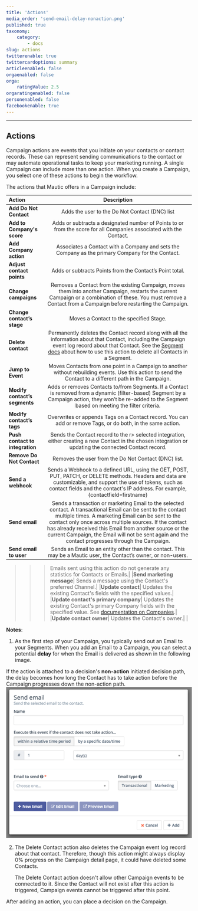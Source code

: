 ```yaml
---
title: 'Actions'
media_order: 'send-email-delay-nonaction.png'
published: true
taxonomy:
    category:
        - docs
slug: actions
twitterenable: true
twittercardoptions: summary
articleenabled: false
orgaenabled: false
orga:
    ratingValue: 2.5
orgaratingenabled: false
personenabled: false
facebookenable: true
---
```


---------------------
## Actions

Campaign actions are events that you initiate on your contacts or contact records. These can represent sending communications to the contact or may automate operational tasks to keep your marketing running. A single Campaign can include more than one action. When you create a Campaign, you select one of these actions to begin the workflow.

The actions that Mautic offers in a Campaign include:

| Action        | Description  | 
| :------------- | :----------: | 
| **Add Do Not Contact**|Adds the user to the Do Not Contact (DNC) list |
| **Add to Company's score** |Adds or subtracts a designated number of Points to or from the score for all Companies associated with the Contact. |
|**Add Company action**| Associates a Contact with a Company and sets the Company as the primary Company for the Contact.|
|**Adjust contact points**| Adds or subtracts Points from the Contact’s Point total.|
|**Change campaigns**| Removes a Contact from the existing Campaign, moves them into another Campaign, restarts the current Campaign or a combination of these. You must remove a Contact from a Campaign before restarting the Campaign.|
|**Change contact’s stage**| Moves a Contact to the specified Stage.|
|**Delete contact**| Permanently deletes the Contact record along with all the information about that Contact, including the Campaign event log record about that Contact. See the [Segment docs][segments] about how to use this action to delete all Contacts in a Segment.|
|**Jump to Event**| Moves Contacts from one point in a Campaign to another without rebuilding events. Use this action to send the Contact to a different path in the Campaign.|
|**Modify contact’s segments**| Adds or removes Contacts to/from Segments. If a Contact is removed from a dynamic (filter-based) Segment by a Campaign action, they won’t be re-added to the Segment based on meeting the filter criteria.|
|**Modify contact’s tags**| Overwrites or appends Tags on a Contact record. You can add or remove Tags, or do both, in the same action.|
|**Push contact to integration**| Sends the Contact record to the r> selected integration, either creating a new Contact in the chosen integration or updating the connected Contact record.|
|**Remove Do Not Contact**| Removes the user from the Do Not Contact (DNC) list.|
|**Send a webhook**| Sends a Webhook to a defined URL, using the GET, POST, PUT, PATCH, or DELETE methods. Headers and data are customizable, and support the use of tokens, such as contact fields and the contact's IP address. For example, {contactfield=firstname}|
|**Send email**| Sends a transaction or marketing Email to the selected contact. A transactional Email can be sent to the contact multiple times. A marketing Email can be sent to the contact only once across multiple sources. If the contact has already received this Email from another source or the current Campaign, the Email will not be sent again and the contact progresses through the Campaign.|
|**Send email to user**| Sends an Email to an entity other than the contact. This may be a Mautic user, the Contact’s owner, or non-users. 

>>> Emails sent using this action do not generate any statistics for Contacts or Emails.|
|**Send marketing message**| Sends a message using the Contact's preferred Channel.|
|**Update contact**| Updates the existing Contact's fields with the specified values.|
|**Update contact's primary company**| Updates the existing Contact's primary Company fields with the specified value. See [documentation on Companies][companies].|
|**Update contact owner**| Updates the Contact's owner.|
|


**Notes**:
1.  As the first step of your Campaign, you typically send out an Email to your Segments. When you add an Email to a Campaign, you can select a potential **delay** for when the Email is delivered as shown in the following image.

 If the action is attached to a decision's **non-action** initiated decision path, the delay becomes how long the Contact has to take action before the Campaign progresses down the non-action path. 
<br>
![Image showing delayed actions on a non-action decision path in a campaign](send-email-delay-nonaction.png)

2. The Delete Contact action also deletes the Campaign event log record about that contact. Therefore, though this action might always display 0% progress on the Campaign detail page, it could have deleted some Contacts.

   The Delete Contact action doesn't allow other Campaign events to be connected to it. Since the Contact will not exist after this action is triggered, Campaign events cannot be triggered after this point.



After adding an action, you can place a decision on the Campaign.


[segments]: </contacts/manage-segments>
[companies]: <contacts/companies>
